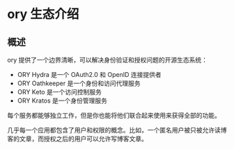 # ory 生态介绍

## 概述

ory 提供了一个边界清晰，可以解决身份验证和授权问题的开源生态系统：
- ORY Hydra 是一个 OAuth2.0 和 OpenID 连接提供者
- ORY Oathkeeper 是一个身份和访问代理服务
- ORY Keto 是一个访问控制服务
- ORY Kratos 是一个身份管理服务

每个服务都能够独立工作，但是你也能将他们联合起来使用来获得全部的功能。

几乎每一个应用都包含了用户和权限的概念。比如，一个匿名用户被只被允许读博客的文章，而授权之后的用户可以允许写博客文章。
